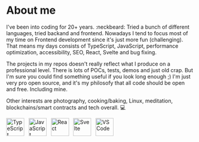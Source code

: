 # About me

I've been into coding for 20+ years. :neckbeard: Tried a bunch of different languages, tried backand and frontend. Nowadays I tend to focus most of my time on Frontend development since it's just more fun (challenging). That means my days consists of TypeScript, JavaScript, performance optimization, accessibility, SEO, React, Svelte and bug fixing.

The projects in my repos doesn't really reflect what I produce on a professional level. There is lots of POCs, tests, demos and just old crap. But I'm sure you could find something useful if you look long enough ;) I'm just very pro open source, and it's my philosofy that all code should be open and free. Including mine.

Other interests are photography, cooking/baking, Linux, meditation, blockchains/smart contracts and tech overall. :computer:

<img src="https://www.vectorlogo.zone/logos/typescriptlang/typescriptlang-icon.svg" alt="TypeScript" width="48" height="48" />&nbsp;&nbsp;&nbsp;<img src="https://www.vectorlogo.zone/logos/javascript/javascript-icon.svg" alt="JavaScript" width="48" height="48" />&nbsp;&nbsp;&nbsp;<img src="https://www.vectorlogo.zone/logos/reactjs/reactjs-icon.svg" alt="React" width="48" height="48" />&nbsp;&nbsp;&nbsp;<img src="https://raw.githubusercontent.com/bestofjs/bestofjs-webui/dd29d40f829c2cea9cbd7ffac13a3add888e2199/public/logos/svelte.svg" alt="Svelte" width="48" height="48" />&nbsp;&nbsp;&nbsp;<img src="https://www.vectorlogo.zone/logos/visualstudio_code/visualstudio_code-icon.svg" alt="VSCode" width="48" height="48" />
